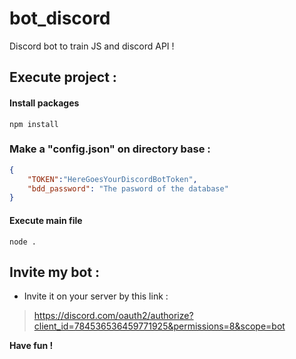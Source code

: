 # bot_discord
Discord bot to train JS and discord API !

## Execute project :
#### Install packages
    npm install

### Make a "config.json" on directory base :
```json
{
    "TOKEN":"HereGoesYourDiscordBotToken",
    "bdd_password": "The pasword of the database"
}
```
#### Execute main file
    node .
    
## Invite my bot : 
- Invite it on your server by this link : 
>https://discord.com/oauth2/authorize?client_id=784536536459771925&permissions=8&scope=bot

**Have fun !**
